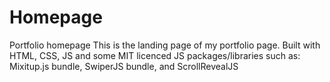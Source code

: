 # Homepage

Portfolio homepage This is the landing page of my portfolio page. Built with HTML, CSS, JS and some MIT licenced JS packages/libraries such as: Mixitup.js bundle, SwiperJS bundle, and ScrollRevealJS
